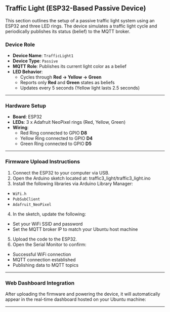 ## Traffic Light (ESP32-Based Passive Device)

This section outlines the setup of a passive traffic light system using an ESP32 and three LED rings. The device simulates a traffic light cycle and periodically publishes its status (belief) to the MQTT broker.

### Device Role

- **Device Name**: `TrafficLight1`
- **Device Type**: `Passive`
- **MQTT Role**: Publishes its current light color as a belief
- **LED Behavior**:
  - Cycles through **Red → Yellow → Green**
  - Reports only **Red** and **Green** states as beliefs
  - Updates every 5 seconds (Yellow light lasts 2.5 seconds)

---

### Hardware Setup

- **Board**: ESP32
- **LEDs**: 3 x Adafruit NeoPixel rings (Red, Yellow, Green)
- **Wiring**:
  - Red Ring connected to GPIO **D8**
  - Yellow Ring connected to GPIO **D4**
  - Green Ring connected to GPIO **D5**

---

### Firmware Upload Instructions

1. Connect the ESP32 to your computer via USB.
2. Open the Arduino sketch located at:
   traffic3_light/traffic3_light.ino
3. Install the following libraries via Arduino Library Manager:
- `WiFi.h`
- `PubSubClient`
- `Adafruit_NeoPixel`
4. In the sketch, update the following:
- Set your WiFi SSID and password
- Set the MQTT broker IP to match your Ubuntu host machine
5. Upload the code to the ESP32.
6. Open the Serial Monitor to confirm:
- Successful WiFi connection
- MQTT connection established
- Publishing data to MQTT topics

---

### Web Dashboard Integration

After uploading the firmware and powering the device, it will automatically appear in the real-time dashboard hosted on your Ubuntu machine:

---
